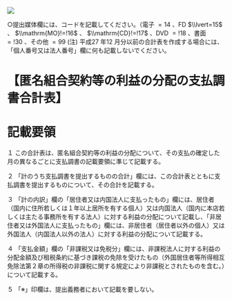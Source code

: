 ![](https://www.nta.go.jp/tmp/50103791-c6bf-49ac-8501-90e15ee54a1f/images/3c456af668bbcc8711b879a34a839e0e9ed495b9cfaa6e758d07e403590d6667.jpg)

○提出媒体欄には、コードを記載してください。（電子 $=14$ 、FD $\\lvert=15$ 、 $\\mathrm{MO}!=!16$ 、 $\\mathrm{CD}!=!17$ 、DVD $=!18$ 、書面 $=!30$ 、その他 $=99$ (注) 平成27 年12 月分以前の合計表を作成する場合には、「個人番号又は法人番号」欄に何も記載しないでください。

# 【匿名組合契約等の利益の分配の支払調書合計表】

# 記載要領

１ この合計表は、匿名組合契約等の利益の分配について、その支払の確定した月の異なるごとに支払調書の記載要領に準じて記載する。

２ 「計のうち支払調書を提出するものの合計」欄には、この合計表とともに支払調書を提出するものについて、その合計を記載する。

３ 「計の内訳」欄の「居住者又は内国法人に支払ったもの」欄には、居住者（国内に住所若しくは１年以上居所を有する個人）又は内国法人（国内に本店若しくは主たる事務所を有する法人）に対する利益の分配について記載し、「非居住者又は外国法人に支払ったもの」欄には、非居住者（居住者以外の個人）又は外国法人（内国法人以外の法人）に対する利益の分配について記載する。

４ 「支払金額」欄の「非課税又は免税分」欄には、非課税法人に対する利益の分配金額及び租税条約に基づき課税の免除を受けたもの（外国居住者等所得相互免除法第２章の所得税の非課税に関する規定により非課税とされたものを含む。）について記載する。

５ 「※」印欄は、提出義務者において記載を要しない。